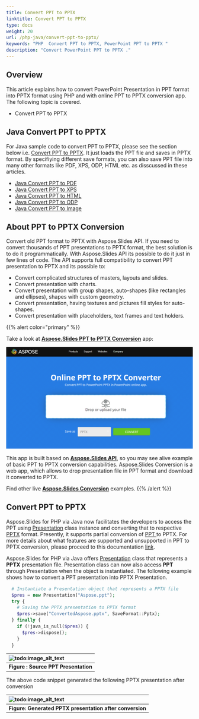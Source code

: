 ```yaml
---
title: Convert PPT to PPTX
linktitle: Convert PPT to PPTX
type: docs
weight: 20
url: /php-java/convert-ppt-to-pptx/
keywords: "PHP  Convert PPT to PPTX, PowerPoint PPT to PPTX "
description: "Convert PowerPoint PPT to PPTX ."
---
```


## **Overview**

This article explains how to convert PowerPoint Presentation in PPT format into PPTX format using PHP and with online PPT to PPTX conversion app. The following topic is covered.

- Convert PPT to PPTX

## **Java Convert PPT to PPTX**

For Java sample code to convert PPT to PPTX, please see the section below i.e. [Convert PPT to PPTX](#convert-ppt-to-pptx). It just loads the PPT file and saves in PPTX format. By specifiying different save formats, you can also save PPT file into many other formats like PDF, XPS, ODP, HTML etc. as disscussed in these articles.

- [Java Convert PPT to PDF](https://docs.aspose.com/slides/php-java/convert-powerpoint-to-pdf/)
- [Java Convert PPT to XPS](https://docs.aspose.com/slides/php-java/convert-powerpoint-to-xps/)
- [Java Convert PPT to HTML](https://docs.aspose.com/slides/php-java/convert-powerpoint-to-html/)
- [Java Convert PPT to ODP](https://docs.aspose.com/slides/php-java/save-presentation/)
- [Java Convert PPT to Image](https://docs.aspose.com/slides/php-java/convert-powerpoint-to-png/)

## **About PPT to PPTX Conversion**
Convert old PPT format to PPTX with Aspose.Slides API. If you need to convert thousands of PPT presentations to PPTX format, the best solution is to do it programmatically. With Aspose.Slides API its possible to do it just in few lines of code. The API supports full compatibility to convert PPT presentation to PPTX and its possible to:

- Convert complicated structures of masters, layouts and slides.
- Convert presentation with charts.
- Convert presentation with group shapes, auto-shapes (like rectangles and ellipses), shapes with custom geometry.
- Convert presentation, having textures and pictures fill styles for auto-shapes.
- Convert presentation with placeholders, text frames and text holders.

{{% alert color="primary" %}} 

Take a look at [**Aspose.Slides PPT to PPTX Conversion**](https://products.aspose.app/slides/conversion/ppt-to-pptx) app:

[](https://products.aspose.app/slides/conversion/ppt-to-pptx)

[![todo:image_alt_text](ppt-to-pptx.png)](https://products.aspose.app/slides/conversion/ppt-to-pptx)

This app is built based on [**Aspose.Slides API**](https://products.aspose.com/slides/php-java/), so you may see alive example of basic PPT to PPTX conversion capabilities. Aspose.Slides Conversion is a web app, which allows to drop presentation file in PPT format and download it converted to PPTX.

Find other live [**Aspose.Slides Conversion**](https://products.aspose.app/slides/conversion/) examples.
{{% /alert %}} 

## **Convert PPT to PPTX**
Aspose.Slides for PHP via Java now facilitates the developers to access the PPT using [Presentation](https://reference.aspose.com/slides/php-java/aspose.slides/presentation) class instance and converting that to respective [PPTX](https://docs.fileformat.com/presentation/pptx/) format. Presently, it supports partial conversion of [PPT ](https://docs.fileformat.com/presentation/ppt/)to PPTX. For more details about what features are supported and unsupported in PPT to PPTX conversion, please proceed to this documentation [link](/slides/php-java/ppt-to-pptx-conversion/).

Aspose.Slides for PHP via Java offers [Presentation](https://reference.aspose.com/slides/php-java/aspose.slides/presentation) class that represents a **PPTX** presentation file. Presentation class can now also access **PPT** through Presentation when the object is instantiated. The following example shows how to convert a PPT presentation into PPTX Presentation.

```php
  # Instantiate a Presentation object that represents a PPTX file
  $pres = new Presentation("Aspose.ppt");
  try {
    # Saving the PPTX presentation to PPTX format
    $pres->save("ConvertedAspose.pptx", SaveFormat::Pptx);
  } finally {
    if (!java_is_null($pres)) {
      $pres->dispose();
    }
  }
```

|![todo:image_alt_text](http://i.imgur.com/Y9jaUtI.png)|
| :- |
|**Figure : Source PPT Presentation**|

The above code snippet generated the following PPTX presentation after conversion

|![todo:image_alt_text](http://i.imgur.com/tBXF3nA.png)|
| :- |
|**Figure: Generated PPTX presentation after conversion**|
